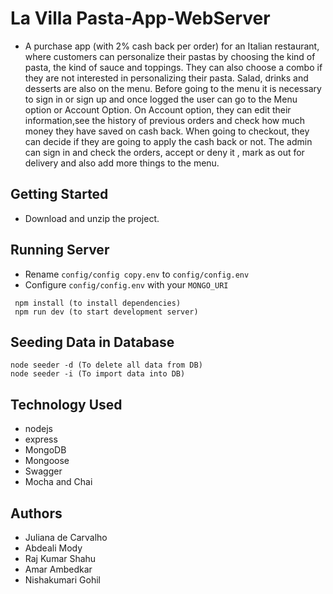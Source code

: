 # La Villa Pasta-App-WebServer

- A purchase app (with 2% cash back per order) for an Italian restaurant, where customers can personalize their pastas by choosing the kind of pasta, the kind of sauce and toppings. They can also choose a combo if they are not interested in personalizing their pasta. Salad, drinks and desserts are also on the menu. Before going to the menu it is necessary to sign in or sign up and once logged the user can go to the Menu option or Account Option. On Account option, they can edit their information,see the history of previous orders and check how much money they have saved on cash back. When going to checkout, they can decide if they are going to apply the cash back or not. The admin can sign in and check the orders, accept or deny it , mark as out for delivery and also add more things to the menu.


## Getting Started

- Download and unzip the project.

## Running Server

- Rename `config/config copy.env` to `config/config.env`
- Configure `config/config.env` with your `MONGO_URI`

```cd la-villa-pasta-backend
 npm install (to install dependencies)
 npm run dev (to start development server)
 ```

## Seeding Data in Database

```
node seeder -d (To delete all data from DB)
node seeder -i (To import data into DB)
```

## Technology Used

- nodejs
- express
- MongoDB
- Mongoose
- Swagger
- Mocha and Chai

## Authors

- Juliana de Carvalho
- Abdeali Mody
- Raj Kumar Shahu
- Amar Ambedkar
- Nishakumari Gohil
